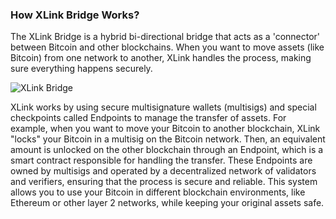 ### How XLink Bridge Works?

The XLink Bridge is a hybrid bi-directional bridge that acts as a 'connector' between Bitcoin and other blockchains. When you want to move assets (like Bitcoin) from one network to another, XLink handles the process, making sure everything happens securely.

![XLink Bridge](https://github.com/CoinFabrik/xlink-docs/blob/overview/proposal/.gitbook/assets/65f300eac1fdc0184e1186db_XLINK_Pioneers_Liquidity-p-800.png)

XLink works by using secure multisignature wallets (multisigs) and special checkpoints called Endpoints to manage the transfer of assets. For example, when you want to move your Bitcoin to another blockchain, XLink "locks" your Bitcoin in a multisig on the Bitcoin network. Then, an equivalent amount is unlocked on the other blockchain through an Endpoint, which is a smart contract responsible for handling the transfer. These Endpoints are owned by multisigs and operated by a decentralized network of validators and verifiers, ensuring that the process is secure and reliable. This system allows you to use your Bitcoin in different blockchain environments, like Ethereum or other layer 2 networks, while keeping your original assets safe.
